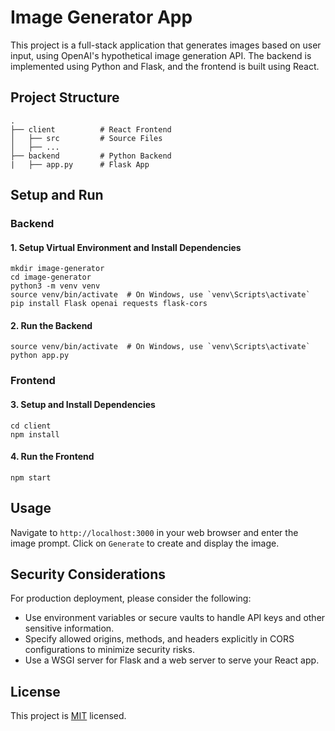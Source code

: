 # Image Generator App

This project is a full-stack application that generates images based on user input, using OpenAI's hypothetical image generation API. The backend is implemented using Python and Flask, and the frontend is built using React.

## Project Structure

```
.
├── client          # React Frontend
│   ├── src         # Source Files
│   ├── ...
├── backend         # Python Backend
|   ├── app.py      # Flask App
```

## Setup and Run

### Backend

#### 1. Setup Virtual Environment and Install Dependencies

```
mkdir image-generator
cd image-generator
python3 -m venv venv
source venv/bin/activate  # On Windows, use `venv\Scripts\activate`
pip install Flask openai requests flask-cors
```

#### 2. Run the Backend

```
source venv/bin/activate  # On Windows, use `venv\Scripts\activate`
python app.py
```

### Frontend

#### 3. Setup and Install Dependencies

```
cd client
npm install
```

#### 4. Run the Frontend

```
npm start
```

## Usage

Navigate to `http://localhost:3000` in your web browser and enter the image prompt. Click on `Generate` to create and display the image.

## Security Considerations

For production deployment, please consider the following:
- Use environment variables or secure vaults to handle API keys and other sensitive information.
- Specify allowed origins, methods, and headers explicitly in CORS configurations to minimize security risks.
- Use a WSGI server for Flask and a web server to serve your React app.

## License

This project is [MIT](LICENSE) licensed.
